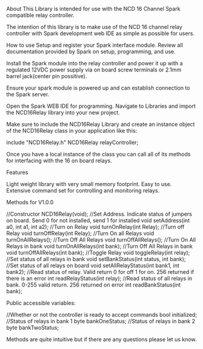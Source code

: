 About This Library is intended for use with the NCD 16 Channel Spark compatible relay controller.

The intention of this library is to make use of the NCD 16 channel relay controller with Spark development web IDE as simple as possible for users.

How to use Setup and register your Spark interface module. Review all documentation provided by Spark on setup, programming, and use.

Install the Spark module into the relay controller and power it up with a regulated 12VDC power supply via on board screw terminals or 2.1mm barrel jack(center pin possitive).

Ensure your spark module is powered up and can establish connection to the Spark server.

Open the Spark WEB IDE for programming. Navigate to Libraries and import the NCD16Relay library into your new project.

Make sure to include the NCD16Relay Library and create an instance object of the NCD16Relay class in your application like this:

include "NCD16Relay.h"
NCD16Relay relayController;

Once you have a local instance of the class you can call all of its methods for interfacing with the 16 on board relays.

Features

Light weight library with very small memory footprint. Easy to use. Extensive command set for controlling and monitoring relays.

Methods for V1.0.0

//Constructor NCD16Relay(void); //Set Address. Indicate status of jumpers on board. Send 0 for not installed, send 1 for installed void setAddress(int a0, int a1, int a2); //Turn on Relay void turnOnRelay(int Relay); //Turn off Relay void turnOffRelay(int Relay); //Turn On all Relays void turnOnAllRelays(); //Turn Off All Relays void turnOffAllRelays(); //Turn On All Relays in bank void turnOnAllRelays(int bank); //Turn Off All Relays in bank void turnOffAllRelays(int bank); //Toggle Relay void toggleRelay(int relay); //Set status of all relays in bank void setBankStatus(int status, int bank); //Set status of all relays on board void setAllRelayStatus(int bank1, int bank2); //Read status of relay. Valid return 0 for off 1 for on. 256 returned if there is an error int readRelayStatus(int relay); //Read status of all relays in bank. 0-255 valid return. 256 returned on error int readBankStatus(int bank);

Public accessible variables:

//Whether or not the controller is ready to accept commands bool initialized; //Status of relays in bank 1 byte bankOneStatus; //Status of relays in bank 2 byte bankTwoStatus;

Methods are quite intuitive but if there are any questions please let us know.